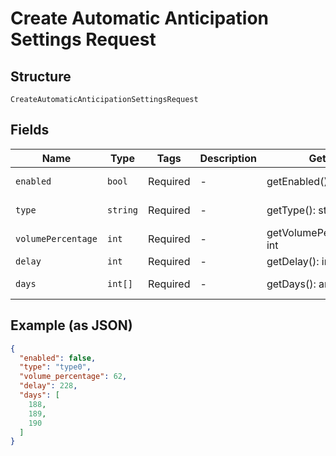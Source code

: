 
# Create Automatic Anticipation Settings Request

## Structure

`CreateAutomaticAnticipationSettingsRequest`

## Fields

| Name | Type | Tags | Description | Getter | Setter |
|  --- | --- | --- | --- | --- | --- |
| `enabled` | `bool` | Required | - | getEnabled(): bool | setEnabled(bool enabled): void |
| `type` | `string` | Required | - | getType(): string | setType(string type): void |
| `volumePercentage` | `int` | Required | - | getVolumePercentage(): int | setVolumePercentage(int volumePercentage): void |
| `delay` | `int` | Required | - | getDelay(): int | setDelay(int delay): void |
| `days` | `int[]` | Required | - | getDays(): array | setDays(array days): void |

## Example (as JSON)

```json
{
  "enabled": false,
  "type": "type0",
  "volume_percentage": 62,
  "delay": 228,
  "days": [
    188,
    189,
    190
  ]
}
```

